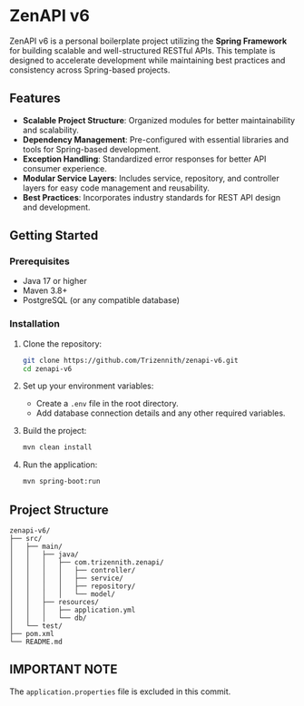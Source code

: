 
# ZenAPI v6

ZenAPI v6 is a personal boilerplate project utilizing the **Spring Framework** for building scalable and well-structured RESTful APIs. This template is designed to accelerate development while maintaining best practices and consistency across Spring-based projects.

## Features

- **Scalable Project Structure**: Organized modules for better maintainability and scalability.
- **Dependency Management**: Pre-configured with essential libraries and tools for Spring-based development.
- **Exception Handling**: Standardized error responses for better API consumer experience.
- **Modular Service Layers**: Includes service, repository, and controller layers for easy code management and reusability.
- **Best Practices**: Incorporates industry standards for REST API design and development.

## Getting Started

### Prerequisites

- Java 17 or higher
- Maven 3.8+
- PostgreSQL (or any compatible database)

### Installation

1. Clone the repository:

   ```bash
   git clone https://github.com/Trizennith/zenapi-v6.git
   cd zenapi-v6
   ```

2. Set up your environment variables:

   - Create a `.env` file in the root directory.
   - Add database connection details and any other required variables.

3. Build the project:

   ```bash
   mvn clean install
   ```

4. Run the application:

   ```bash
   mvn spring-boot:run
   ```


## Project Structure

```plaintext
zenapi-v6/
├── src/
│   ├── main/
│   │   ├── java/
│   │   │   ├── com.trizennith.zenapi/
│   │   │   │   ├── controller/
│   │   │   │   ├── service/
│   │   │   │   ├── repository/
│   │   │   │   └── model/
│   │   ├── resources/
│   │   │   ├── application.yml
│   │   │   └── db/
│   └── test/
├── pom.xml
└── README.md
```

## IMPORTANT NOTE
The `application.properties` file is excluded in this commit.
